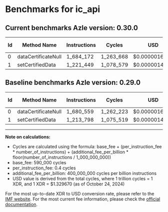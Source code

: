 # Benchmarks for ic_api

## Current benchmarks Azle version: 0.30.0

| Id  | Method Name         | Instructions | Cycles    | USD           | USD/Million Calls | Change                          |
| --- | ------------------- | ------------ | --------- | ------------- | ----------------- | ------------------------------- |
| 0   | dataCertificateNull | 1_684_172    | 1_263_668 | $0.0000016803 | $1.68             | <font color="red">+3_613</font> |
| 1   | setCertifiedData    | 1_221_449    | 1_078_579 | $0.0000014342 | $1.43             | <font color="red">+7_651</font> |

## Baseline benchmarks Azle version: 0.29.0

| Id  | Method Name         | Instructions | Cycles    | USD           | USD/Million Calls |
| --- | ------------------- | ------------ | --------- | ------------- | ----------------- |
| 0   | dataCertificateNull | 1_680_559    | 1_262_223 | $0.0000016783 | $1.67             |
| 1   | setCertifiedData    | 1_213_798    | 1_075_519 | $0.0000014301 | $1.43             |

---

**Note on calculations:**

- Cycles are calculated using the formula: base_fee + (per_instruction_fee \* number_of_instructions) + (additional_fee_per_billion \* floor(number_of_instructions / 1_000_000_000))
- base_fee: 590_000 cycles
- per_instruction_fee: 0.4 cycles
- additional_fee_per_billion: 400_000_000 cycles per billion instructions
- USD value is derived from the total cycles, where 1 trillion cycles = 1 XDR, and 1 XDR = $1.329670 (as of October 24, 2024)

For the most up-to-date XDR to USD conversion rate, please refer to the [IMF website](https://www.imf.org/external/np/fin/data/rms_sdrv.aspx).
For the most current fee information, please check the [official documentation](https://internetcomputer.org/docs/current/developer-docs/gas-cost#execution).
